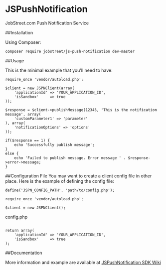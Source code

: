 JSPushNotification
==================

JobStreet.com Push Notification Service

##Installation

Using Composer:

```
composer require jobstreet/js-push-notification dev-master
```

##Usage

This is the minimal example that you'll need to have:

```
require_once 'vendor/autoload.php';

$client = new JSPNClient(array(
    'applicationId' => 'YOUR_APPLICATION_ID',
    'isSandbox'     => true
));

$response = $client->publishMessage(12345, 'This is the notification message', array(
    'customParameter1' => 'parameter'
), array(
    'notificationOptions' => 'options'
));

if($response == 1) {
    echo 'Successfully publish message';
}
else {
    echo 'Failed to publish message. Error message ' . $response->error->message;
}
```

##Configuration File
You may want to create a client config file in other place. Here is the example of defining the config file:

```
define('JSPN_CONFIG_PATH', 'path/to/config.php');

require_once 'vendor/autoload.php';

$client = new JSPNClient();
```

config.php
```

return array(
    'applicationId' => 'YOUR_APPLICATION_ID',
    'isSandbox'     => true
);

```

##Documentation

More information and example are available at [JSPushNotification SDK Wiki](https://github.com/tekmin/JSPushNotification/wiki/JSPushNotification-SDK-Wiki)



